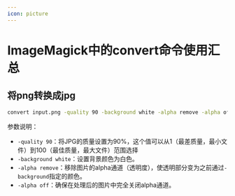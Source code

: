 ```yaml
---
icon: picture
---
```


# ImageMagick中的convert命令使用汇总

## 将png转换成jpg

```bash
convert input.png -quality 90 -background white -alpha remove -alpha off output.jpg
```

参数说明：

- `-quality 90`：将JPG的质量设置为90%，这个值可以从1（最差质量，最小文件）到100（最佳质量，最大文件）范围选择
- `-background white`：设置背景颜色为白色。
- `-alpha remove`：移除图片的alpha通道（透明度），使透明部分变为之前通过`-background`指定的颜色。
- `-alpha off`：确保在处理后的图片中完全关闭alpha通道。

